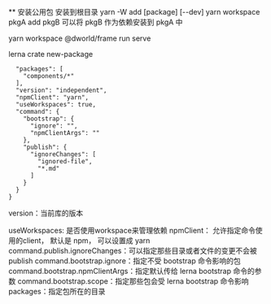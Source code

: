 ** 安装公用包
安装到根目录  yarn -W add [package] [--dev] 
yarn workspace pkgA add pkgB 可以将 pkgB 作为依赖安装到 pkgA 中


yarn workspace @dworld/frame run serve

lerna crate new-package



```{
  "packages": [
    "components/*"
  ],
  "version": "independent",
  "npmClient": "yarn",
  "useWorkspaces": true,
  "command": {
    "bootstrap": {
      "ignore": "",
      "npmClientArgs": ""
    },
    "publish": {
      "ignoreChanges": [
        "ignored-file",
        "*.md"
      ]
    }
  }
}
```


version：当前库的版本

useWorkspaces: 是否使用workspace来管理依赖
npmClient： 允许指定命令使用的client， 默认是 npm， 可以设置成 yarn
command.publish.ignoreChanges：可以指定那些目录或者文件的变更不会被publish
command.bootstrap.ignore：指定不受 bootstrap 命令影响的包
command.bootstrap.npmClientArgs：指定默认传给 lerna bootstrap 命令的参数
command.bootstrap.scope：指定那些包会受 lerna bootstrap 命令影响
packages：指定包所在的目录